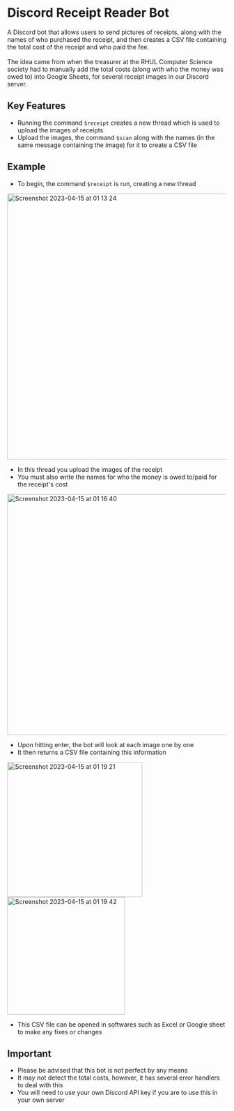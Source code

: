 # Discord Receipt Reader Bot
A Discord bot that allows users to send pictures of receipts, along with the names of who purchased the receipt, and then creates a CSV file containing the total cost of the receipt and who paid the fee. <br/> <br/>
The idea came from when the treasurer at the RHUL Computer Science society had to manually add the total costs (along with who the money was owed to) into Google Sheets, for several receipt images in our Discord server.

## Key Features
- Running the command `$receipt` creates a new thread which is used to upload the images of receipts
- Upload the images, the command `$scan` along with the names (in the same message containing the image) for it to create a CSV file

## Example
- To begin, the command `$receipt` is run, creating a new thread
<img width="611" alt="Screenshot 2023-04-15 at 01 13 24" src="https://user-images.githubusercontent.com/104798477/232173090-e094f0fd-ecd0-4dea-ad34-fca90b42fe74.png">

- In this thread you upload the images of the receipt
- You must also write the names for who the money is owed to/paid for the receipt's cost
<img width="553" alt="Screenshot 2023-04-15 at 01 16 40" src="https://user-images.githubusercontent.com/104798477/232173198-39ac1b43-a019-4d60-a511-a06268288325.png">

- Upon hitting enter, the bot will look at each image one by one
- It then returns a CSV file containing this information
<img width="310" alt="Screenshot 2023-04-15 at 01 19 21" src="https://user-images.githubusercontent.com/104798477/232173554-02aa6900-56c7-4ff4-9e17-520653752a4c.png">
<img width="270" alt="Screenshot 2023-04-15 at 01 19 42" src="https://user-images.githubusercontent.com/104798477/232173571-13227d0b-359c-43d2-a64e-0a52237ae350.png">

- This CSV file can be opened in softwares such as Excel or Google sheet to make any fixes or changes

## Important
- Please be advised that this bot is not perfect by any means
- It may not detect the total costs, however, it has several error handlers to deal with this
- You will need to use your own Discord API key if you are to use this in your own server
